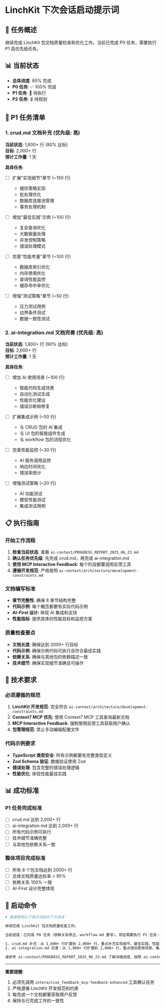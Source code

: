 # LinchKit 下次会话启动提示词

## 🎯 任务概述
继续完成 LinchKit 包文档质量检查和优化工作。当前已完成 P0 任务，需要执行 P1 高优先级任务。

## 📊 当前状态
- **总体进度**: 85% 完成
- **P0 任务**: ✅ 100% 完成
- **P1 任务**: 🔄 待执行
- **P2 任务**: ⏳ 待规划

## 🎯 P1 任务清单

### 1. crud.md 文档补充 (优先级: 高)
**当前状态**: 1,600+ 行 (80% 达标)  
**目标**: 2,000+ 行  
**预计工作量**: 1 天  

**具体任务**:
- [ ] 扩展"实现细节"章节 (~150 行)
  - 缓存策略实现
  - 批处理优化
  - 数据库连接池管理
  - 事务处理机制

- [ ] 增加"最佳实践"示例 (~100 行)
  - 复杂查询优化
  - 大数据量处理
  - 并发控制策略
  - 错误处理模式

- [ ] 完善"性能考量"章节 (~100 行)
  - 数据库索引优化
  - 内存使用优化
  - 查询性能监控
  - 缓存命中率优化

- [ ] 增强"测试策略"章节 (~50 行)
  - 压力测试用例
  - 边界条件测试
  - 数据一致性测试

### 2. ai-integration.md 文档完善 (优先级: 高)
**当前状态**: 1,800+ 行 (90% 达标)  
**目标**: 2,000+ 行  
**预计工作量**: 1 天  

**具体任务**:
- [ ] 增加 AI 使用场景 (~100 行)
  - 智能代码生成场景
  - 自动化测试生成
  - 性能优化建议
  - 错误诊断和修复

- [ ] 扩展集成示例 (~50 行)
  - 与 CRUD 包的 AI 集成
  - 与 UI 包的智能组件生成
  - 与 workflow 包的流程优化

- [ ] 完善性能监控 (~30 行)
  - AI 服务调用监控
  - 响应时间优化
  - 错误率统计

- [ ] 增强测试策略 (~20 行)
  - AI 功能测试
  - 模型性能测试
  - 集成测试用例

## 📋 执行指南

### 开始工作流程
1. **检查当前状态**: 查看 `ai-context/PROGRESS_REPORT_2025_06_23.md`
2. **确认任务优先级**: 先完成 crud.md，再完成 ai-integration.md
3. **使用 MCP Interactive Feedback**: 每个阶段都要调用反馈工具
4. **遵循开发规范**: 严格按照 `ai-context/architecture/development-constraints.md`

### 文档编写标准
- **章节完整性**: 确保 8 章节结构完整
- **代码示例**: 每个概念都要有实际代码示例
- **AI-First 设计**: 体现 AI 集成和支持
- **性能指标**: 提供具体的性能目标和监控方案

### 质量检查要点
- **文档长度**: 确保达到 2000+ 行目标
- **代码示例**: 确保示例代码可执行且符合最佳实践
- **依赖关系**: 确保与其他包的依赖描述一致
- **技术细节**: 确保实现细节准确且可操作

## 🔧 技术要求

### 必须遵循的规范
1. **LinchKit 开发规范**: 完全符合 `ai-context/architecture/development-constraints.md`
2. **Context7 MCP 优先**: 使用 Context7 MCP 工具查询最新文档
3. **MCP Interactive Feedback**: 强制使用反馈工具获取用户确认
4. **包管理规范**: 禁止手动编辑配置文件

### 代码示例要求
- **TypeScript 类型安全**: 所有示例都要有完整类型定义
- **Zod Schema 验证**: 数据验证使用 Zod
- **错误处理**: 包含完整的错误处理逻辑
- **性能优化**: 体现性能最佳实践

## 📊 成功标准

### P1 任务完成标准
- [ ] crud.md 达到 2,000+ 行
- [ ] ai-integration.md 达到 2,000+ 行
- [ ] 所有代码示例可执行
- [ ] 技术细节准确完整
- [ ] 与其他包依赖关系一致

### 整体项目完成标准
- [ ] 所有 8 个包文档达到 2000+ 行
- [ ] 总体文档质量达标率 > 95%
- [ ] 依赖关系 100% 一致
- [ ] AI-First 设计完整体现

## 🚀 启动命令

```bash
# 直接使用以下提示词启动下次会话：

继续完成 LinchKit 包文档质量检查工作。

当前进度：已完成 P0 任务（依赖关系修正、workflow.md 重写），现在需要执行 P1 任务：

1. crud.md 补充：从 1,600+ 行扩展到 2,000+ 行，重点补充实现细节、最佳实践、性能考量
2. ai-integration.md 完善：从 1,800+ 行扩展到 2,000+ 行，重点增加使用场景、集成示例

请参考 ai-context/PROGRESS_REPORT_2025_06_23.md 了解详细进度，按照 ai-context/NEXT_SESSION_PROMPT.md 中的指南执行。
```

---

**重要提醒**: 
1. 必须先调用 `interactive_feedback_mcp-feedback-enhanced` 工具确认任务
2. 严格遵循 LinchKit 开发规范和约束
3. 每完成一个文档都要获取用户反馈
4. 保持与已完成工作的一致性
